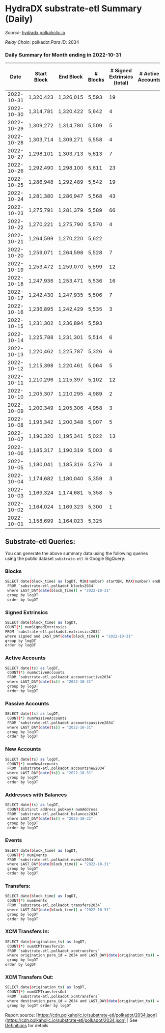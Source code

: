 # HydraDX substrate-etl Summary (Daily)

_Source_: [hydradx.polkaholic.io](https://hydradx.polkaholic.io)

*Relay Chain*: polkadot
*Para ID*: 2034



### Daily Summary for Month ending in 2022-10-31


| Date | Start Block | End Block | # Blocks | # Signed Extrinsics (total) | # Active Accounts | # Passive | # New | # Addresses with Balances | # Events | # Transfers | # XCM Transfers In | # XCM Transfers Out | Issues | 
| ---- | ----------- | --------- | -------- | --------------------------- | ----------------- | --------- | ----- | ------------------------- | -------- | ----------- | ------------------ | ------------------- | ------ |
| 2022-10-31 | 1,320,423 | 1,326,015 | 5,593 | 19 |  |  |  | 21,155 | 17,138 |   |   |   |  |
| 2022-10-30 | 1,314,781 | 1,320,422 | 5,642 | 4 |  |  |  | 21,155 | 17,245 |   |   |   |  |
| 2022-10-29 | 1,309,272 | 1,314,780 | 5,509 | 5 |  |  |  |  | 16,789 |   |   |   |  |
| 2022-10-28 | 1,303,714 | 1,309,271 | 5,558 | 4 |  |  |  |  | 16,993 |   |   |   |  |
| 2022-10-27 | 1,298,101 | 1,303,713 | 5,613 | 7 |  |  |  | 21,154 | 17,174 |   |   |   |  |
| 2022-10-26 | 1,292,490 | 1,298,100 | 5,611 | 23 |  |  |  | 21,153 | 17,139 |   |   |   |  |
| 2022-10-25 | 1,286,948 | 1,292,489 | 5,542 | 19 |  |  |  |  | 16,989 |   |   |   |  |
| 2022-10-24 | 1,281,380 | 1,286,947 | 5,568 | 43 |  |  |  | 21,150 | 17,140 |   |   |   |  |
| 2022-10-23 | 1,275,791 | 1,281,379 | 5,589 | 66 |  |  |  | 21,150 | 17,188 |   |   |   |  |
| 2022-10-22 | 1,270,221 | 1,275,790 | 5,570 | 4 |  |  |  | 21,150 | 17,036 | 3  |   |   |  |
| 2022-10-21 | 1,264,599 | 1,270,220 | 5,622 |  |  |  |  | 21,150 | 17,174 |   |   |   |  |
| 2022-10-20 | 1,259,071 | 1,264,598 | 5,528 | 7 |  |  |  |  | 16,858 |   |   |   |  |
| 2022-10-19 | 1,253,472 | 1,259,070 | 5,599 | 12 |  |  |  |  | 17,132 |   |   |   |  |
| 2022-10-18 | 1,247,936 | 1,253,471 | 5,536 | 16 |  |  |  |  | 16,961 |   |   |   |  |
| 2022-10-17 | 1,242,430 | 1,247,935 | 5,506 | 7 |  |  |  | 21,149 | 16,783 |   |   |   |  |
| 2022-10-16 | 1,236,895 | 1,242,429 | 5,535 | 3 |  |  |  | 21,149 | 16,920 |   |   |   |  |
| 2022-10-15 | 1,231,302 | 1,236,894 | 5,593 |  |  |  |  | 21,149 | 17,023 |   |   |   |  |
| 2022-10-14 | 1,225,788 | 1,231,301 | 5,514 | 6 |  |  |  | 21,149 | 16,869 |   |   |   |  |
| 2022-10-13 | 1,220,462 | 1,225,787 | 5,326 | 6 |  |  |  |  | 16,237 |   |   |   |  |
| 2022-10-12 | 1,215,398 | 1,220,461 | 5,064 | 5 |  |  |  | 21,149 | 15,512 |   |   |   |  |
| 2022-10-11 | 1,210,296 | 1,215,397 | 5,102 | 12 |  |  |  | 21,149 | 15,575 |   |   |   |  |
| 2022-10-10 | 1,205,307 | 1,210,295 | 4,989 | 2 |  |  |  | 21,149 | 15,221 |   |   |   |  |
| 2022-10-09 | 1,200,349 | 1,205,306 | 4,958 | 3 |  |  |  | 21,149 | 15,127 |   |   |   |  |
| 2022-10-08 | 1,195,342 | 1,200,348 | 5,007 | 5 |  |  |  | 21,149 | 15,280 |   |   |   |  |
| 2022-10-07 | 1,190,320 | 1,195,341 | 5,022 | 13 |  |  |  | 21,149 | 15,414 |   |   |   |  |
| 2022-10-06 | 1,185,317 | 1,190,319 | 5,003 | 6 |  |  |  | 21,149 | 15,274 |   |   |   |  |
| 2022-10-05 | 1,180,041 | 1,185,316 | 5,276 | 3 |  |  |  | 21,148 | 16,084 |   |   |   |  |
| 2022-10-04 | 1,174,682 | 1,180,040 | 5,359 | 3 |  |  |  | 21,148 | 16,392 |   |   |   |  |
| 2022-10-03 | 1,169,324 | 1,174,681 | 5,358 | 5 |  |  |  |  | 16,338 |   |   |   |  |
| 2022-10-02 | 1,164,024 | 1,169,323 | 5,300 | 1 |  |  |  |  | 16,150 |   |   |   |  |
| 2022-10-01 | 1,158,699 | 1,164,023 | 5,325 |  |  |  |  |  | 16,284 |   |   |   |  |

## Substrate-etl Queries:
You can generate the above summary data using the following queries using the public dataset `substrate-etl` in Google BigQuery:

### Blocks
```bash
SELECT date(block_time) as logDT, MIN(number) startBN, MAX(number) endBN, COUNT(*) numBlocks 
 FROM `substrate-etl.polkadot.blocks2034`  
 where LAST_DAY(date(block_time)) = "2022-10-31" 
 group by logDT 
 order by logDT
```

### Signed Extrinsics
```bash
SELECT date(block_time) as logDT, 
COUNT(*) numSignedExtrinsics 
FROM `substrate-etl.polkadot.extrinsics2034`  
where signed and LAST_DAY(date(block_time)) = "2022-10-31" 
group by logDT 
order by logDT
```

### Active Accounts
```bash
SELECT date(ts) as logDT, 
 COUNT(*) numActiveAccounts 
 FROM `substrate-etl.polkadot.accountsactive2034` 
 where LAST_DAY(date(ts)) = "2022-10-31" 
 group by logDT 
 order by logDT
```

### Passive Accounts
```bash
SELECT date(ts) as logDT, 
 COUNT(*) numPassiveAccounts 
 FROM `substrate-etl.polkadot.accountspassive2034` 
 where LAST_DAY(date(ts)) = "2022-10-31" 
 group by logDT 
 order by logDT
```

### New Accounts
```bash
SELECT date(ts) as logDT, 
 COUNT(*) numNewAccounts 
 FROM `substrate-etl.polkadot.accountsnew2034` 
 where LAST_DAY(date(ts)) = "2022-10-31" 
 group by logDT
 order by logDT
```

### Addresses with Balances
```bash
SELECT date(ts) as logDT,
 COUNT(distinct address_pubkey) numAddress 
 FROM `substrate-etl.polkadot.balances2034` 
 where LAST_DAY(date(ts)) = "2022-10-31" 
 group by logDT 
 order by logDT
```

### Events
```bash
SELECT date(block_time) as logDT, 
 COUNT(*) numEvents 
 FROM `substrate-etl.polkadot.events2034` 
 where LAST_DAY(date(block_time)) = "2022-10-31" 
 group by logDT 
 order by logDT
```

### Transfers:
```bash
SELECT date(block_time) as logDT, 
 COUNT(*) numEvents 
 FROM `substrate-etl.polkadot.transfers2034` 
 where LAST_DAY(date(block_time)) = "2022-10-31" 
 group by logDT 
 order by logDT
```

### XCM Transfers In:
```bash
SELECT date(origination_ts) as logDT, 
 COUNT(*) numXCMTransfersIn 
 FROM `substrate-etl.polkadot.xcmtransfers` 
 where origination_para_id = 2034 and LAST_DAY(date(origination_ts)) = "2022-10-31" 
 group by logDT 
order by logDT
```

### XCM Transfers Out:
```bash
SELECT date(origination_ts) as logDT, 
 COUNT(*) numXCMTransfersOut 
 FROM `substrate-etl.polkadot.xcmtransfers` 
 where destination_para_id = 2034 and LAST_DAY(date(origination_ts)) = "2022-10-31" 
 group by logDT order by logDT
```


Report source: [https://cdn.polkaholic.io/substrate-etl/polkadot/2034.json](https://cdn.polkaholic.io/substrate-etl/polkadot/2034.json) | See [Definitions](/DEFINITIONS.md) for details
